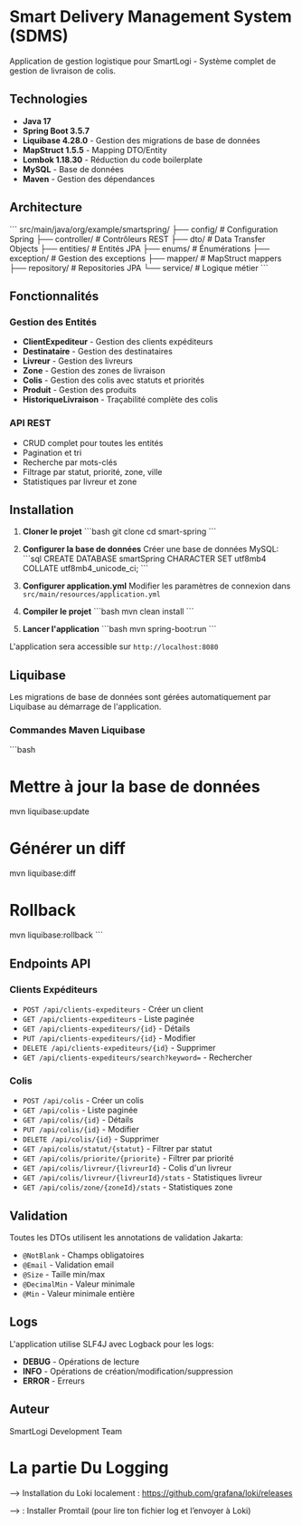 # Smart Delivery Management System (SDMS)

Application de gestion logistique pour SmartLogi - Système complet de gestion de livraison de colis.

## Technologies

- **Java 17**
- **Spring Boot 3.5.7**
- **Liquibase 4.28.0** - Gestion des migrations de base de données
- **MapStruct 1.5.5** - Mapping DTO/Entity
- **Lombok 1.18.30** - Réduction du code boilerplate
- **MySQL** - Base de données
- **Maven** - Gestion des dépendances

## Architecture

\`\`\`
src/main/java/org/example/smartspring/
├── config/          # Configuration Spring
├── controller/      # Contrôleurs REST
├── dto/            # Data Transfer Objects
├── entities/       # Entités JPA
├── enums/          # Énumérations
├── exception/      # Gestion des exceptions
├── mapper/         # MapStruct mappers
├── repository/     # Repositories JPA
└── service/        # Logique métier
\`\`\`

## Fonctionnalités

### Gestion des Entités
- **ClientExpediteur** - Gestion des clients expéditeurs
- **Destinataire** - Gestion des destinataires
- **Livreur** - Gestion des livreurs
- **Zone** - Gestion des zones de livraison
- **Colis** - Gestion des colis avec statuts et priorités
- **Produit** - Gestion des produits
- **HistoriqueLivraison** - Traçabilité complète des colis

### API REST
- CRUD complet pour toutes les entités
- Pagination et tri
- Recherche par mots-clés
- Filtrage par statut, priorité, zone, ville
- Statistiques par livreur et zone

## Installation

1. **Cloner le projet**
   \`\`\`bash
   git clone <repository-url>
   cd smart-spring
   \`\`\`

2. **Configurer la base de données**
   Créer une base de données MySQL:
   \`\`\`sql
   CREATE DATABASE smartSpring CHARACTER SET utf8mb4 COLLATE utf8mb4_unicode_ci;
   \`\`\`

3. **Configurer application.yml**
   Modifier les paramètres de connexion dans `src/main/resources/application.yml`

4. **Compiler le projet**
   \`\`\`bash
   mvn clean install
   \`\`\`

5. **Lancer l'application**
   \`\`\`bash
   mvn spring-boot:run
   \`\`\`

L'application sera accessible sur `http://localhost:8080`

## Liquibase

Les migrations de base de données sont gérées automatiquement par Liquibase au démarrage de l'application.

### Commandes Maven Liquibase

\`\`\`bash
# Mettre à jour la base de données
mvn liquibase:update

# Générer un diff
mvn liquibase:diff

# Rollback
mvn liquibase:rollback
\`\`\`

## Endpoints API

### Clients Expéditeurs
- `POST /api/clients-expediteurs` - Créer un client
- `GET /api/clients-expediteurs` - Liste paginée
- `GET /api/clients-expediteurs/{id}` - Détails
- `PUT /api/clients-expediteurs/{id}` - Modifier
- `DELETE /api/clients-expediteurs/{id}` - Supprimer
- `GET /api/clients-expediteurs/search?keyword=` - Rechercher

### Colis
- `POST /api/colis` - Créer un colis
- `GET /api/colis` - Liste paginée
- `GET /api/colis/{id}` - Détails
- `PUT /api/colis/{id}` - Modifier
- `DELETE /api/colis/{id}` - Supprimer
- `GET /api/colis/statut/{statut}` - Filtrer par statut
- `GET /api/colis/priorite/{priorite}` - Filtrer par priorité
- `GET /api/colis/livreur/{livreurId}` - Colis d'un livreur
- `GET /api/colis/livreur/{livreurId}/stats` - Statistiques livreur
- `GET /api/colis/zone/{zoneId}/stats` - Statistiques zone

## Validation

Toutes les DTOs utilisent les annotations de validation Jakarta:
- `@NotBlank` - Champs obligatoires
- `@Email` - Validation email
- `@Size` - Taille min/max
- `@DecimalMin` - Valeur minimale
- `@Min` - Valeur minimale entière

## Logs

L'application utilise SLF4J avec Logback pour les logs:
- **DEBUG** - Opérations de lecture
- **INFO** - Opérations de création/modification/suppression
- **ERROR** - Erreurs

## Auteur

SmartLogi Development Team


# La partie Du Logging 


--> Installation du Loki localement :  https://github.com/grafana/loki/releases

--> : Installer Promtail (pour lire ton fichier log et l’envoyer à Loki)
    